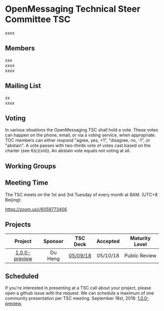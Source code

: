 # OpenMessaging Technical Steer Committee TSC
   xxxx
   
## Members
   xxx    
   xxxx    
   xxxx    
   
## Mailing List
   xx  
   xxxx   
   
## Voting

In various situations the OpenMessaging TSC shall hold a vote. These votes can happen on the phone, email, or via a voting service, when appropriate. TOC members can either respond "agree, yes, +1", "disagree, no, -1", or "abstain". A vote passes with two-thirds vote of votes cast based on the charter (see 6(c)(viii)). An abstain vote equals not voting at all.

## Working Groups

## Meeting Time
The TSC meets on the 1st and 3rd Tuesday of every month at 8AM. (UTC+8 Beijing):

https://zoom.us/j/6059773406

## Projects

**Project**|**Sponsor**|**TSC Deck**|**Accepted**|**Maturity Level**
:-----:|:-----:|:-----:|:-----:|:-----:
[1.0.0-preview](https://github.com/openmessaging/specification)|Du Heng|[05/09/18](https://github.com/openmessaging/specification)|05/10/18|Public Review



## Scheduled  
If you're interested in presenting at a TSC call about your project, please open a github issue with the request. We can schedule a maximum of one community presentation per TSC meeting.
September 18st, 2018: [1.0.0-preview](https://github.com/openmessaging/specification),
